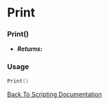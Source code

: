 # Print

### Print()
- ***Returns:*** 

### Usage

```Lua
Print()
```


[Back To Scripting Documentation](../README.md)
